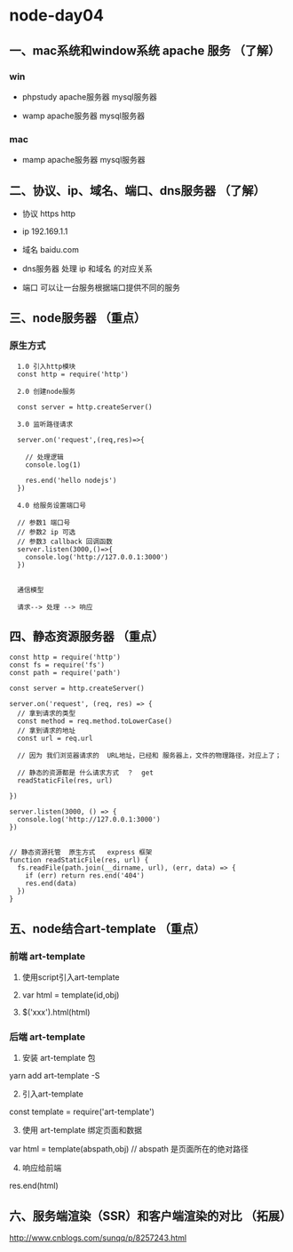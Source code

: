 # node-day04 

## 一、mac系统和window系统 apache 服务 （了解）

### win  

  + phpstudy    apache服务器  mysql服务器 

  + wamp        apache服务器  mysql服务器 

### mac  

  + mamp        apache服务器  mysql服务器 

## 二、协议、ip、域名、端口、dns服务器 （了解）

+ 协议  https  http

+ ip     192.169.1.1

+ 域名    baidu.com

+ dns服务器   处理 ip 和域名 的对应关系  

+ 端口  可以让一台服务根据端口提供不同的服务    

## 三、node服务器  （重点）

### 原生方式 

```
  1.0 引入http模块
  const http = require('http')

  2.0 创建node服务   

  const server = http.createServer()   

  3.0 监听路径请求   

  server.on('request',(req,res)=>{

    // 处理逻辑
    console.log(1)

    res.end('hello nodejs')
  })

  4.0 给服务设置端口号  

  // 参数1 端口号
  // 参数2 ip 可选  
  // 参数3 callback 回调函数  
  server.listen(3000,()=>{
    console.log('http://127.0.0.1:3000')
  })


  通信模型  

  请求--> 处理 --> 响应  

```

## 四、静态资源服务器 （重点） 

```
const http = require('http')
const fs = require('fs')
const path = require('path')

const server = http.createServer()

server.on('request', (req, res) => {
  // 拿到请求的类型
  const method = req.method.toLowerCase()
  // 拿到请求的地址
  const url = req.url

  // 因为 我们浏览器请求的  URL地址，已经和 服务器上，文件的物理路径，对应上了；

  // 静态的资源都是 什么请求方式  ？  get   
  readStaticFile(res, url)

})

server.listen(3000, () => {
  console.log('http://127.0.0.1:3000')
})


// 静态资源托管  原生方式   express 框架  
function readStaticFile(res, url) {
  fs.readFile(path.join(__dirname, url), (err, data) => {
    if (err) return res.end('404')
    res.end(data)
  })
}
```

## 五、node结合art-template （重点）

### 前端 art-template 

1. 使用script引入art-template

2. var html = template(id,obj)

3. $('xxx').html(html)

### 后端 art-template   

1. 安装 art-template  包

  yarn add art-template -S  

2. 引入art-template  

  const template = require('art-template')

3. 使用 art-template 绑定页面和数据 

  var html = template(abspath,obj) // abspath 是页面所在的绝对路径 

4. 响应给前端 

  res.end(html)

## 六、服务端渲染（SSR）和客户端渲染的对比 （拓展）

http://www.cnblogs.com/sunqq/p/8257243.html 

